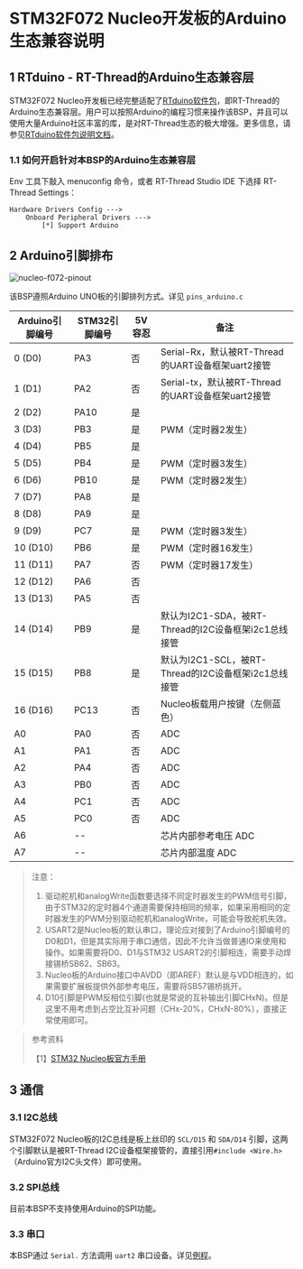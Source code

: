 # STM32F072 Nucleo开发板的Arduino生态兼容说明

## 1 RTduino - RT-Thread的Arduino生态兼容层

STM32F072 Nucleo开发板已经完整适配了[RTduino软件包](https://github.com/RTduino/RTduino)，即RT-Thread的Arduino生态兼容层。用户可以按照Arduino的编程习惯来操作该BSP，并且可以使用大量Arduino社区丰富的库，是对RT-Thread生态的极大增强。更多信息，请参见[RTduino软件包说明文档](https://github.com/RTduino/RTduino)。

### 1.1 如何开启针对本BSP的Arduino生态兼容层

Env 工具下敲入 menuconfig 命令，或者 RT-Thread Studio IDE 下选择 RT-Thread Settings：

```Kconfig
Hardware Drivers Config --->
    Onboard Peripheral Drivers --->
        [*] Support Arduino
```

## 2 Arduino引脚排布

![nucleo-f072-pinout](nucleo-f072-pinout.png)

该BSP遵照Arduino UNO板的引脚排列方式。详见 `pins_arduino.c`

| Arduino引脚编号 | STM32引脚编号 | 5V容忍 | 备注                                     |
| ----------- | --------- | ---- | -------------------------------------- |
| 0 (D0)      | PA3       | 否    | Serial-Rx，默认被RT-Thread的UART设备框架uart2接管 |
| 1 (D1)      | PA2       | 否    | Serial-tx，默认被RT-Thread的UART设备框架uart2接管 |
| 2 (D2)      | PA10      | 是    |                                        |
| 3 (D3)      | PB3       | 是    | PWM（定时器2发生）                            |
| 4 (D4)      | PB5       | 是    |                                        |
| 5 (D5)      | PB4       | 是    | PWM（定时器3发生）                            |
| 6 (D6)      | PB10      | 是    | PWM（定时器2发生）                            |
| 7 (D7)      | PA8       | 是    |                                        |
| 8 (D8)      | PA9       | 是    |                                        |
| 9 (D9)      | PC7       | 是    | PWM（定时器3发生）                            |
| 10 (D10)    | PB6       | 是    | PWM（定时器16发生）                           |
| 11 (D11)    | PA7       | 否    | PWM（定时器17发生）                           |
| 12 (D12)    | PA6       | 否    |                                        |
| 13 (D13)    | PA5       | 否    |                                        |
| 14 (D14)    | PB9       | 是    | 默认为I2C1-SDA，被RT-Thread的I2C设备框架i2c1总线接管 |
| 15 (D15)    | PB8       | 是    | 默认为I2C1-SCL，被RT-Thread的I2C设备框架i2c1总线接管 |
| 16 (D16)    | PC13      | 否    | Nucleo板载用户按键（左侧蓝色）                     |
| A0          | PA0       | 否    | ADC                                    |
| A1          | PA1       | 否    | ADC                                    |
| A2          | PA4       | 否    | ADC                                    |
| A3          | PB0       | 否    | ADC                                    |
| A4          | PC1       | 否    | ADC                                    |
| A5          | PC0       | 否    | ADC                                    |
| A6          | --        |      | 芯片内部参考电压 ADC                           |
| A7          | --        |      | 芯片内部温度 ADC                             |

> 注意：
> 
> 1. 驱动舵机和analogWrite函数要选择不同定时器发生的PWM信号引脚，由于STM32的定时器4个通道需要保持相同的频率，如果采用相同的定时器发生的PWM分别驱动舵机和analogWrite，可能会导致舵机失效。
> 2. USART2是Nucleo板的默认串口，理论应对接到了Arduino引脚编号的D0和D1，但是其实际用于串口通信，因此不允许当做普通IO来使用和操作。如果需要将D0、D1与STM32 USART2的引脚相连，需要手动焊接锡桥SB62、SB63。
> 3. Nucleo板的Arduino接口中AVDD（即AREF）默认是与VDD相连的，如果需要扩展板提供外部参考电压，需要将SB57锡桥挑开。
> 4. D10引脚是PWM反相位引脚(也就是常说的互补输出引脚CHxN)。但是这里不用考虑到占空比互补问题（CHx-20%，CHxN-80%），直接正常使用即可。

> 参考资料
> 
> 【1】[STM32 Nucleo板官方手册](https://www.st.com/resource/en/user_manual/um1724-stm32-nucleo64-boards-mb1136-stmicroelectronics.pdf)

## 3 通信

### 3.1 I2C总线

STM32F072 Nucleo板的I2C总线是板上丝印的 `SCL/D15` 和 `SDA/D14` 引脚，这两个引脚默认是被RT-Thread I2C设备框架接管的，直接引用`#include <Wire.h>`（Arduino官方I2C头文件）即可使用。

### 3.2 SPI总线

目前本BSP不支持使用Arduino的SPI功能。

### 3.3 串口

本BSP通过 `Serial.` 方法调用 `uart2` 串口设备。详见[例程](https://github.com/RTduino/RTduino/blob/master/examples/Basic/helloworld.cpp)。
